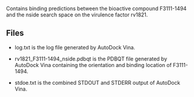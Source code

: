 Contains binding predictions between the bioactive compound F3111-1494 and the nside search space on the virulence factor rv1821.

## Files

- log.txt is the log file generated by AutoDock Vina.

- rv1821_F3111-1494_nside.pdbqt is the PDBQT file generated by AutoDock Vina containing the orientation and binding location of F3111-1494.

- stdoe.txt is the combined STDOUT and STDERR output of AutoDock Vina.

